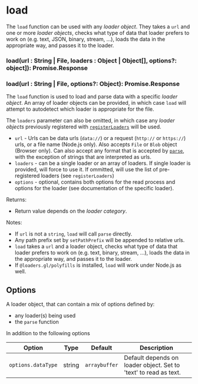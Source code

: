 # load

The `load` function can be used with any _loader object_. They takes a `url` and one or more _loader objects_, checks what type of data that loader prefers to work on (e.g. text, JSON, binary, stream, ...), loads the data in the appropriate way, and passes it to the loader.

### load(url : String | File, loaders : Object | Object[], options?: object]): Promise.Response

### load(url : String | File, options?: Object): Promise.Response

The `load` function is used to load and parse data with a specific _loader object_. An array of loader objects can be provided, in which case `load` will attempt to autodetect which loader is appropriate for the file.

The `loaders` parameter can also be omitted, in which case any _loader objects_ previously registered with [`registerLoaders`](docs/api-reference/core/register-loaders) will be used.

- `url` - Urls can be data urls (`data://`) or a request (`http://` or `https://`) urls, or a file name (Node.js only). Also accepts `File` or `Blob` object (Browser only). Can also accept any format that is accepted by [`parse`](https://github.com/visgl/loaders.gl/blob/master/docs/api-reference/core/parse.md), with the exception of strings that are interpreted as urls.
- `loaders` - can be a single loader or an array of loaders. If single loader is provided, will force to use it. If ommitted, will use the list of pre-registered loaders (see `registerLoaders`)
- `options` - optional, contains both options for the read process and options for the loader (see documentation of the specific loader).

Returns:

- Return value depends on the _loader category_.

Notes:

- If `url` is not a `string`, `load` will call `parse` directly.
- Any path prefix set by `setPathPrefix` will be appended to relative urls.
- `load` takes a `url` and a loader object, checks what type of data that loader prefers to work on (e.g. text, binary, stream, ...), loads the data in the appropriate way, and passes it to the loader.
- If `@loaders.gl/polyfills` is installed, `load` will work under Node.js as well.

## Options

A loader object, that can contain a mix of options defined by:

- any loader(s) being used
- the `parse` function

In addition to the following options

| Option             | Type   | Default       | Description                                                      |
| ------------------ | ------ | ------------- | ---------------------------------------------------------------- |
| `options.dataType` | string | `arraybuffer` | Default depends on loader object. Set to 'text' to read as text. |
